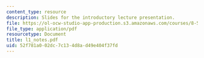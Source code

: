 ```yaml
---
content_type: resource
description: Slides for the introductory lecture presentation.
file: https://ol-ocw-studio-app-production.s3.amazonaws.com/courses/8-591j-systems-biology-fall-2004/52f781a002dc7c134d8ad49e404f37fd_l1_notes.pdf
file_type: application/pdf
resourcetype: Document
title: l1_notes.pdf
uid: 52f781a0-02dc-7c13-4d8a-d49e404f37fd
---
```

